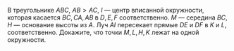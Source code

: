 В треугольнике $ABC$, $AB > AC$, $I$ — центр вписанной окружности, которая касается $BC,CA,AB$ в $D,E,F$ соответственно. $M$ — середина $BC$, $H$ — основание высоты из $A$. Луч $AI$ пересекает прямые $DE$ и $DF$ в $K$ и $L$, соответственно. Докажите, что точки $M,L,H,K$ лежат на одной окружности.